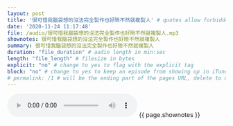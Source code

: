 ```yaml
---
layout: post
title: '很可惜我腦袋想的沒法完全製作也好險不然就複製人' # quotes allow forbidden characters like the colon
date: '2020-11-24 11:17:48'
file: /audio/很可惜我腦袋想的沒法完全製作也好險不然就複製人.mp3
shownotes: 很可惜我腦袋想的沒法完全製作也好險不然就複製人
summary: 很可惜我腦袋想的沒法完全製作也好險不然就複製人
duration: "file_duration" # audio length in min:sec
length: "file_length" # filesize in bytes
explicit: "no" # change to yes to flag with the explicit tag
block: "no" # change to yes to keep an episode from showing up in iTunes
# permalink: /1 # will be the ending part of the pages URL, delete to default to the title
---
```


<audio controls>
<source src="{{site.url}}{{site.baseurl}}{{ page.file }}" type="audio/x-mp3">
Your browser does not support the audio element.
</audio>
{{ page.shownotes }}
